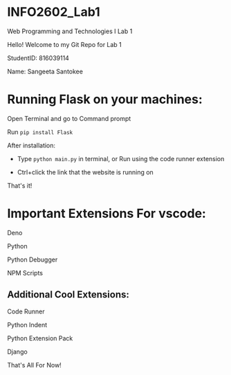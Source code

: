 # INFO2602_Lab1
Web Programming and Technologies I Lab 1

Hello!
Welcome to my Git Repo for Lab 1

StudentID: 816039114

Name: Sangeeta Santokee

# Running Flask on your machines:
Open Terminal and go to Command prompt

Run `pip install Flask`

After installation:

- Type `python main.py` in terminal, or Run using the code runner extension

- Ctrl+click the link that the website is running on

That's it! 

# Important Extensions For vscode:
Deno

Python

Python Debugger

NPM Scripts

## Additional Cool Extensions:
Code Runner

Python Indent

Python Extension Pack

Django

That's All For Now!